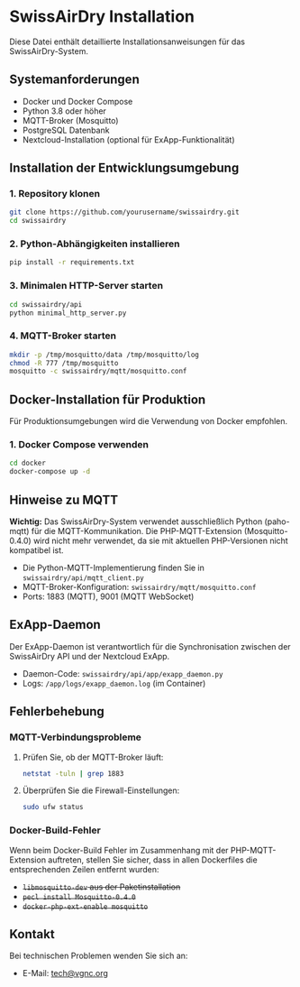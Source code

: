# SwissAirDry Installation

Diese Datei enthält detaillierte Installationsanweisungen für das SwissAirDry-System.

## Systemanforderungen

- Docker und Docker Compose
- Python 3.8 oder höher
- MQTT-Broker (Mosquitto)
- PostgreSQL Datenbank
- Nextcloud-Installation (optional für ExApp-Funktionalität)

## Installation der Entwicklungsumgebung

### 1. Repository klonen

```bash
git clone https://github.com/yourusername/swissairdry.git
cd swissairdry
```

### 2. Python-Abhängigkeiten installieren

```bash
pip install -r requirements.txt
```

### 3. Minimalen HTTP-Server starten

```bash
cd swissairdry/api
python minimal_http_server.py
```

### 4. MQTT-Broker starten

```bash
mkdir -p /tmp/mosquitto/data /tmp/mosquitto/log
chmod -R 777 /tmp/mosquitto
mosquitto -c swissairdry/mqtt/mosquitto.conf
```

## Docker-Installation für Produktion

Für Produktionsumgebungen wird die Verwendung von Docker empfohlen.

### 1. Docker Compose verwenden

```bash
cd docker
docker-compose up -d
```

## Hinweise zu MQTT

**Wichtig:** Das SwissAirDry-System verwendet ausschließlich Python (paho-mqtt) für die MQTT-Kommunikation. Die PHP-MQTT-Extension (Mosquitto-0.4.0) wird nicht mehr verwendet, da sie mit aktuellen PHP-Versionen nicht kompatibel ist.

- Die Python-MQTT-Implementierung finden Sie in `swissairdry/api/mqtt_client.py`
- MQTT-Broker-Konfiguration: `swissairdry/mqtt/mosquitto.conf`
- Ports: 1883 (MQTT), 9001 (MQTT WebSocket)

## ExApp-Daemon

Der ExApp-Daemon ist verantwortlich für die Synchronisation zwischen der SwissAirDry API und der Nextcloud ExApp.

- Daemon-Code: `swissairdry/api/app/exapp_daemon.py`
- Logs: `/app/logs/exapp_daemon.log` (im Container)

## Fehlerbehebung

### MQTT-Verbindungsprobleme

1. Prüfen Sie, ob der MQTT-Broker läuft:
   ```bash
   netstat -tuln | grep 1883
   ```

2. Überprüfen Sie die Firewall-Einstellungen:
   ```bash
   sudo ufw status
   ```

### Docker-Build-Fehler

Wenn beim Docker-Build Fehler im Zusammenhang mit der PHP-MQTT-Extension auftreten, stellen Sie sicher, dass in allen Dockerfiles die entsprechenden Zeilen entfernt wurden:

- ~~`libmosquitto-dev` aus der Paketinstallation~~
- ~~`pecl install Mosquitto-0.4.0`~~
- ~~`docker-php-ext-enable mosquitto`~~

## Kontakt

Bei technischen Problemen wenden Sie sich an:
- E-Mail: tech@vgnc.org